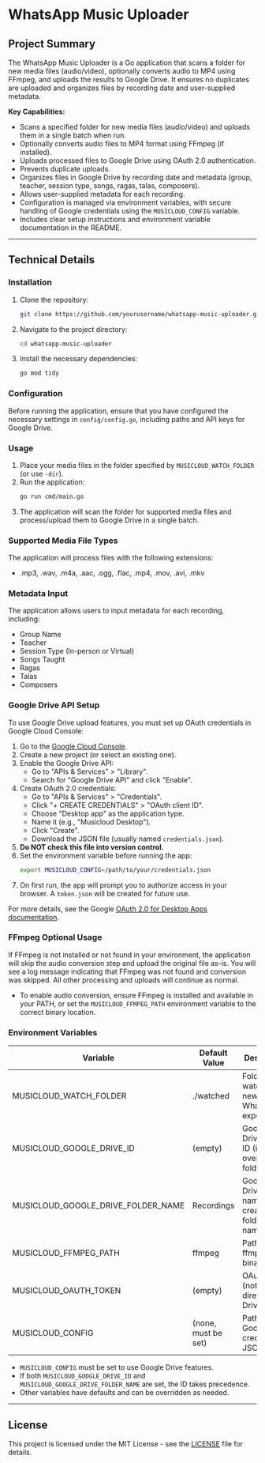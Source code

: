 # WhatsApp Music Uploader

## Project Summary
The WhatsApp Music Uploader is a Go application that scans a folder for new media files (audio/video), optionally converts audio to MP4 using FFmpeg, and uploads the results to Google Drive. It ensures no duplicates are uploaded and organizes files by recording date and user-supplied metadata.

**Key Capabilities:**
- Scans a specified folder for new media files (audio/video) and uploads them in a single batch when run.
- Optionally converts audio files to MP4 format using FFmpeg (if installed).
- Uploads processed files to Google Drive using OAuth 2.0 authentication.
- Prevents duplicate uploads.
- Organizes files in Google Drive by recording date and metadata (group, teacher, session type, songs, ragas, talas, composers).
- Allows user-supplied metadata for each recording.
- Configuration is managed via environment variables, with secure handling of Google credentials using the `MUSICLOUD_CONFIG` variable.
- Includes clear setup instructions and environment variable documentation in the README.

---

## Technical Details

### Installation
1. Clone the repository:
   ```sh
   git clone https://github.com/yourusername/whatsapp-music-uploader.git
   ```
2. Navigate to the project directory:
   ```sh
   cd whatsapp-music-uploader
   ```
3. Install the necessary dependencies:
   ```sh
   go mod tidy
   ```

### Configuration
Before running the application, ensure that you have configured the necessary settings in `config/config.go`, including paths and API keys for Google Drive.

### Usage
1. Place your media files in the folder specified by `MUSICLOUD_WATCH_FOLDER` (or use `-dir`).
2. Run the application:
   ```sh
   go run cmd/main.go
   ```
3. The application will scan the folder for supported media files and process/upload them to Google Drive in a single batch.

### Supported Media File Types
The application will process files with the following extensions:
- .mp3, .wav, .m4a, .aac, .ogg, .flac, .mp4, .mov, .avi, .mkv

### Metadata Input
The application allows users to input metadata for each recording, including:
- Group Name
- Teacher
- Session Type (In-person or Virtual)
- Songs Taught
- Ragas
- Talas
- Composers

### Google Drive API Setup
To use Google Drive upload features, you must set up OAuth credentials in Google Cloud Console:

1. Go to the [Google Cloud Console](https://console.cloud.google.com/).
2. Create a new project (or select an existing one).
3. Enable the Google Drive API:
   - Go to "APIs & Services" > "Library".
   - Search for "Google Drive API" and click "Enable".
4. Create OAuth 2.0 credentials:
   - Go to "APIs & Services" > "Credentials".
   - Click "+ CREATE CREDENTIALS" > "OAuth client ID".
   - Choose "Desktop app" as the application type.
   - Name it (e.g., "Musicloud Desktop").
   - Click "Create".
   - Download the JSON file (usually named `credentials.json`).
5. **Do NOT check this file into version control.**
6. Set the environment variable before running the app:
   ```sh
   export MUSICLOUD_CONFIG=/path/to/your/credentials.json
   ```
7. On first run, the app will prompt you to authorize access in your browser. A `token.json` will be created for future use.

For more details, see the Google [OAuth 2.0 for Desktop Apps documentation](https://developers.google.com/identity/protocols/oauth2/native-app).

### FFmpeg Optional Usage

If FFmpeg is not installed or not found in your environment, the application will skip the audio conversion step and upload the original file as-is. You will see a log message indicating that FFmpeg was not found and conversion was skipped. All other processing and uploads will continue as normal.

- To enable audio conversion, ensure FFmpeg is installed and available in your PATH, or set the `MUSICLOUD_FFMPEG_PATH` environment variable to the correct binary location.

### Environment Variables

| Variable                          | Default Value         | Description                                                    |
|-----------------------------------|----------------------|----------------------------------------------------------------|
| MUSICLOUD_WATCH_FOLDER            | ./watched            | Folder to watch for new WhatsApp exports                       |
| MUSICLOUD_GOOGLE_DRIVE_ID         | (empty)              | Google Drive folder ID (if used, overrides folder name)         |
| MUSICLOUD_GOOGLE_DRIVE_FOLDER_NAME| Recordings            | Google Drive folder name (auto-creates/uses folder by name)     |
| MUSICLOUD_FFMPEG_PATH             | ffmpeg               | Path to ffmpeg binary                                          |
| MUSICLOUD_OAUTH_TOKEN             | (empty)              | OAuth token (not used directly, see Drive setup)               |
| MUSICLOUD_CONFIG                  | (none, must be set)  | Path to Google API credentials JSON file                       |

- `MUSICLOUD_CONFIG` must be set to use Google Drive features.
- If both `MUSICLOUD_GOOGLE_DRIVE_ID` and `MUSICLOUD_GOOGLE_DRIVE_FOLDER_NAME` are set, the ID takes precedence.
- Other variables have defaults and can be overridden as needed.

---

## License
This project is licensed under the MIT License - see the [LICENSE](LICENSE) file for details.